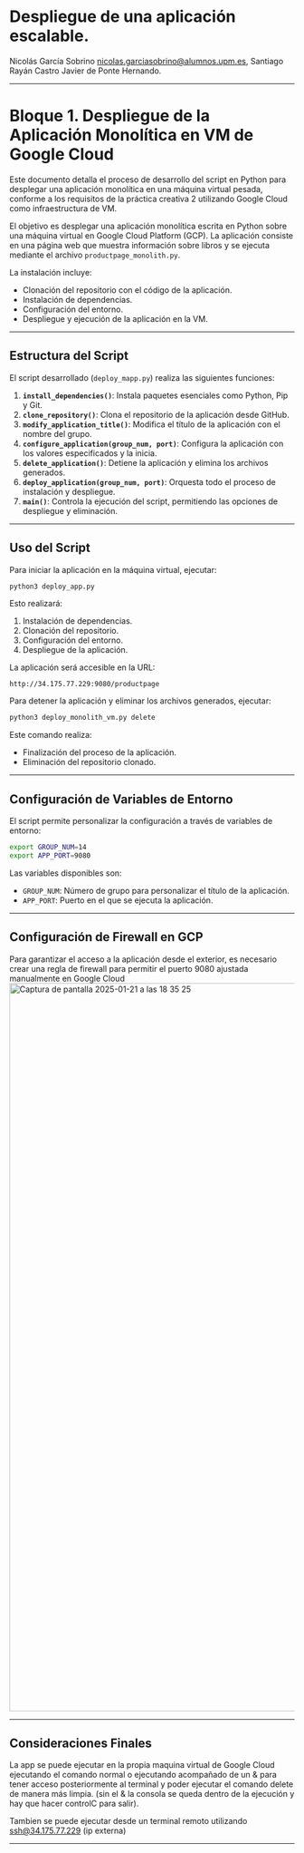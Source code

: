 # Despliegue de una aplicación escalable. 

Nicolás García Sobrino nicolas.garciasobrino@alumnos.upm.es,
Santiago Rayán Castro 
Javier de Ponte Hernando. 

---

# Bloque 1. Despliegue de la Aplicación Monolítica en VM de Google Cloud

Este documento detalla el proceso de desarrollo del script en Python para desplegar una aplicación monolítica en una máquina virtual pesada, conforme a los requisitos de la práctica creativa 2 utilizando Google Cloud como infraestructura de VM. 

El objetivo es desplegar una aplicación monolítica escrita en Python sobre una máquina virtual en Google Cloud Platform (GCP). La aplicación consiste en una página web que muestra información sobre libros y se ejecuta mediante el archivo `productpage_monolith.py`.

La instalación incluye:
- Clonación del repositorio con el código de la aplicación.
- Instalación de dependencias.
- Configuración del entorno.
- Despliegue y ejecución de la aplicación en la VM.

---

## **Estructura del Script**

El script desarrollado (`deploy_mapp.py`) realiza las siguientes funciones:

1. **`install_dependencies()`**: Instala paquetes esenciales como Python, Pip y Git.
2. **`clone_repository()`**: Clona el repositorio de la aplicación desde GitHub.
3. **`modify_application_title()`**: Modifica el título de la aplicación con el nombre del grupo.
4. **`configure_application(group_num, port)`**: Configura la aplicación con los valores especificados y la inicia.
5. **`delete_application()`**: Detiene la aplicación y elimina los archivos generados.
6. **`deploy_application(group_num, port)`**: Orquesta todo el proceso de instalación y despliegue.
7. **`main()`**: Controla la ejecución del script, permitiendo las opciones de despliegue y eliminación.

---

## **Uso del Script**

Para iniciar la aplicación en la máquina virtual, ejecutar:

```bash
python3 deploy_app.py
```

Esto realizará:
1. Instalación de dependencias.
2. Clonación del repositorio.
3. Configuración del entorno.
4. Despliegue de la aplicación.

La aplicación será accesible en la URL:

```
http://34.175.77.229:9080/productpage
```

Para detener la aplicación y eliminar los archivos generados, ejecutar:

```bash
python3 deploy_monolith_vm.py delete
```

Este comando realiza:
- Finalización del proceso de la aplicación.
- Eliminación del repositorio clonado.

---

## **Configuración de Variables de Entorno**
El script permite personalizar la configuración a través de variables de entorno:

```bash
export GROUP_NUM=14
export APP_PORT=9080
```

Las variables disponibles son:
- `GROUP_NUM`: Número de grupo para personalizar el título de la aplicación.
- `APP_PORT`: Puerto en el que se ejecuta la aplicación.

---

## **Configuración de Firewall en GCP**
Para garantizar el acceso a la aplicación desde el exterior, es necesario crear una regla de firewall para permitir el puerto 9080 ajustada manualmente en Google Cloud
<img width="1285" alt="Captura de pantalla 2025-01-21 a las 18 35 25" src="https://github.com/user-attachments/assets/1825a7a3-7852-4c30-a222-cd7d48755f99" />

---

## **Consideraciones Finales**

La app se puede ejecutar en la propia maquina virtual de Google Cloud ejecutando el comando normal o ejecutando acompañado de un & para tener acceso posteriormente al terminal y poder ejecutar el comando delete de manera más limpia. (sin el & la consola se queda dentro de la ejecución y hay que hacer controlC para salir). 

Tambien se puede ejecutar desde un terminal remoto utilizando ssh@34.175.77.229 (ip externa)

---



